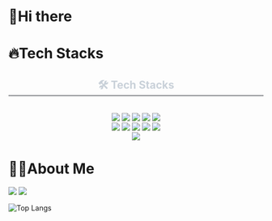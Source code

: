 # 👋Hi there

# 🔥Tech Stacks

<div align= "center">
    <h2 style="border-bottom: 1px solid #21262d; color: #c9d1d9;"> 🛠️ Tech Stacks </h2> <br> 
    <div style="margin: 0 auto; text-align: center;" align= "center"> <img src="https://img.shields.io/badge/C-A8B9CC?style=for-the-badge&logo=C&logoColor=white">
          <img src="https://img.shields.io/badge/Figma-F24E1E?style=for-the-badge&logo=Figma&logoColor=white">
          <img src="https://img.shields.io/badge/Python-3776AB?style=for-the-badge&logo=Python&logoColor=white">
          <img src="https://img.shields.io/badge/Android-3DDC84?style=for-the-badge&logo=Android&logoColor=white">
          <img src="https://img.shields.io/badge/CSS3-1572B6?style=for-the-badge&logo=CSS3&logoColor=white">
          <br/><img src="https://img.shields.io/badge/HTML5-E34F26?style=for-the-badge&logo=HTML5&logoColor=white">
          <img src="https://img.shields.io/badge/Java-007396?style=for-the-badge&logo=Java&logoColor=white">
          <img src="https://img.shields.io/badge/Javascript-F7DF1E?style=for-the-badge&logo=Javascript&logoColor=white">
          <img src="https://img.shields.io/badge/Node.js-339933?style=for-the-badge&logo=Node.js&logoColor=white">
          <img src="https://img.shields.io/badge/MySQL-4479A1?style=for-the-badge&logo=MySQL&logoColor=white">
          <br/><img src="https://img.shields.io/badge/Github-181717?style=for-the-badge&logo=Github&logoColor=white">
          </div>
    </div>
    
# 🕵️‍♀️About Me

<a href="https://blog.naver.com/aqwo6333" target="_blank"><img src="https://img.shields.io/badge/Blog-000?style=social&logo=naver&logoColor=03C75A"/></a>
<a href="https://www.instagram.com/xxngwxnn?igsh=MW5udjR0cWZoZDdhNg%3D%3D&utm_source=qr" target="_blank"><img src="https://img.shields.io/badge/Instagram-000?style=social&logo=instagram&logoColor=E4405F"/></a> 


![Top Langs](https://github-readme-stats.vercel.app/api/top-langs/?username=xxngwxnn)


